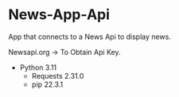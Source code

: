 # News-App-Api 

App that connects to a News Api to display news.

Newsapi.org   -> To Obtain Api Key.

- Python 3.11
   - Requests 2.31.0
  - pip     22.3.1
